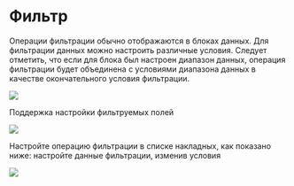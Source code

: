 # Фильтр

Операции фильтрации обычно отображаются в блоках данных. Для фильтрации данных можно настроить различные условия. Следует отметить, что если для блока был настроен диапазон данных, операция фильтрации будет объединена с условиями диапазона данных в качестве окончательного условия фильтрации.

![](https://static-docs.nocobase.com/da548ad1c170bef3d2359ac82764b534.png)

Поддержка настройки фильтруемых полей

![](https://static-docs.nocobase.com/85815dc40157571ba072cc392fbe43d4.png)

Настройте операцию фильтрации в списке накладных, как показано ниже: настройте данные фильтрации, изменив условия

![](https://static-docs.nocobase.com/02cabf6201fdf4165747c9fcde687a5e.gif)
